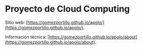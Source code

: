 # Proyecto de Cloud Computing

Sitio web: [https://gomezportillo.github.io/apolo/](https://gomezportillo.github.io/apolo/).

Información técnica: [https://gomezportillo.github.io/apolo/about](https://gomezportillo.github.io/apolo/about).
